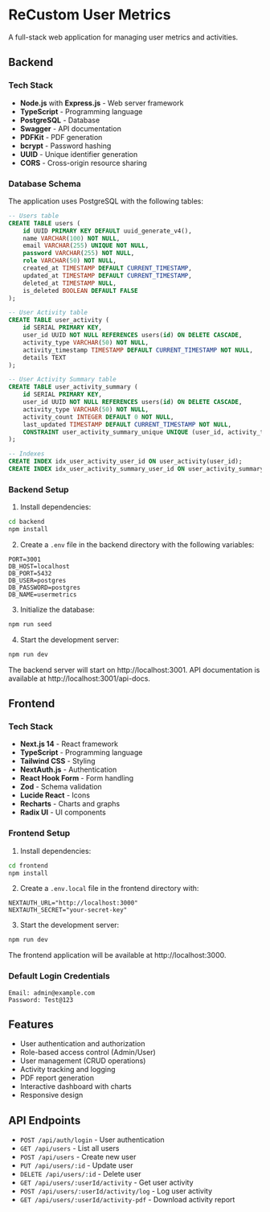 # ReCustom User Metrics

A full-stack web application for managing user metrics and activities.

## Backend

### Tech Stack

- **Node.js** with **Express.js** - Web server framework
- **TypeScript** - Programming language
- **PostgreSQL** - Database
- **Swagger** - API documentation
- **PDFKit** - PDF generation
- **bcrypt** - Password hashing
- **UUID** - Unique identifier generation
- **CORS** - Cross-origin resource sharing

### Database Schema

The application uses PostgreSQL with the following tables:

```sql
-- Users table
CREATE TABLE users (
    id UUID PRIMARY KEY DEFAULT uuid_generate_v4(),
    name VARCHAR(100) NOT NULL,
    email VARCHAR(255) UNIQUE NOT NULL,
    password VARCHAR(255) NOT NULL,
    role VARCHAR(50) NOT NULL,
    created_at TIMESTAMP DEFAULT CURRENT_TIMESTAMP,
    updated_at TIMESTAMP DEFAULT CURRENT_TIMESTAMP,
    deleted_at TIMESTAMP NULL,
    is_deleted BOOLEAN DEFAULT FALSE
);

-- User Activity table
CREATE TABLE user_activity (
    id SERIAL PRIMARY KEY,
    user_id UUID NOT NULL REFERENCES users(id) ON DELETE CASCADE,
    activity_type VARCHAR(50) NOT NULL,
    activity_timestamp TIMESTAMP DEFAULT CURRENT_TIMESTAMP NOT NULL,
    details TEXT
);

-- User Activity Summary table
CREATE TABLE user_activity_summary (
    id SERIAL PRIMARY KEY,
    user_id UUID NOT NULL REFERENCES users(id) ON DELETE CASCADE,
    activity_type VARCHAR(50) NOT NULL,
    activity_count INTEGER DEFAULT 0 NOT NULL,
    last_updated TIMESTAMP DEFAULT CURRENT_TIMESTAMP NOT NULL,
    CONSTRAINT user_activity_summary_unique UNIQUE (user_id, activity_type)
);

-- Indexes
CREATE INDEX idx_user_activity_user_id ON user_activity(user_id);
CREATE INDEX idx_user_activity_summary_user_id ON user_activity_summary(user_id);
```

### Backend Setup

1. Install dependencies:
```bash
cd backend
npm install
```

2. Create a `.env` file in the backend directory with the following variables:
```env
PORT=3001
DB_HOST=localhost
DB_PORT=5432
DB_USER=postgres
DB_PASSWORD=postgres
DB_NAME=usermetrics
```

3. Initialize the database:
```bash
npm run seed
```

4. Start the development server:
```bash
npm run dev
```

The backend server will start on http://localhost:3001. API documentation is available at http://localhost:3001/api-docs.

## Frontend

### Tech Stack

- **Next.js 14** - React framework
- **TypeScript** - Programming language
- **Tailwind CSS** - Styling
- **NextAuth.js** - Authentication
- **React Hook Form** - Form handling
- **Zod** - Schema validation
- **Lucide React** - Icons
- **Recharts** - Charts and graphs
- **Radix UI** - UI components

### Frontend Setup

1. Install dependencies:
```bash
cd frontend
npm install
```

2. Create a `.env.local` file in the frontend directory with:
```env
NEXTAUTH_URL="http://localhost:3000"
NEXTAUTH_SECRET="your-secret-key"
```

3. Start the development server:
```bash
npm run dev
```

The frontend application will be available at http://localhost:3000.

### Default Login Credentials

```
Email: admin@example.com
Password: Test@123
```

## Features

- User authentication and authorization
- Role-based access control (Admin/User)
- User management (CRUD operations)
- Activity tracking and logging
- PDF report generation
- Interactive dashboard with charts
- Responsive design

## API Endpoints

- `POST /api/auth/login` - User authentication
- `GET /api/users` - List all users
- `POST /api/users` - Create new user
- `PUT /api/users/:id` - Update user
- `DELETE /api/users/:id` - Delete user
- `GET /api/users/:userId/activity` - Get user activity
- `POST /api/users/:userId/activity/log` - Log user activity
- `GET /api/users/:userId/activity-pdf` - Download activity report 